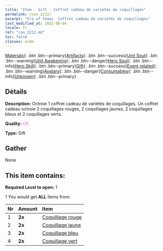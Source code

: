 ```yaml
---
title: "Item - Gift - Coffret cadeau de variétés de coquillages"
permalink: /con_2212/
excerpt: "Era of Chaos  Coffret cadeau de variétés de coquillages"
last_modified_at: 2021-08-04
locale: fr
ref: "con_2212.md"
toc: false
classes: wide
---
```

 [Materials](/ItemsFR/){: .btn .btn--primary}[Artifacts](/ItemsFR/Artifacts/){: .btn .btn--success}[Unit Soul](/ItemsFR/UnitSoul/){: .btn .btn--warning}[Unit Awakening](/ItemsFR/UnitAwakening/){: .btn .btn--danger}[Hero Soul](/ItemsFR/HeroSoul/){: .btn .btn--info}[Hero Skill](/ItemsFR/HeroSkill/){: .btn .btn--primary}[Gift](/ItemsFR/Gift/){: .btn .btn--success}[Event related](/ItemsFR/Events/){: .btn .btn--warning}[Avatars](/ItemsFR/Avatars/){: .btn .btn--danger}[Consumables](/ItemsFR/Consumables/){: .btn .btn--info}[Unknown](/ItemsFR/Unknown/){: .btn .btn--primary}

## Détails
 **Description:** Octroie 1 coffret cadeau de variétés de coquillages. Un coffret cadeau octroie 2 coquillages rouges, 2 coquillages jaunes, 2 coquillages bleus et 2 coquillages verts.

 **Quality:** <span style="color: #DA70D6">OK</span>

 **Type:** Gift

## Gather

  None

## This item contains:

 **Required Level to open:** 1

 1 You would get **ALL** items  from:

  | Nr | Amount |     Item    |
  |:---|:-------|:------------|
  | 1 |  **2x** | [Coquillage rouge](/fr/Items/con_2214/) |  | 
  | 2 |  **2x** | [Coquillage jaune](/fr/Items/con_2215/) |  | 
  | 3 |  **2x** | [Coquillage bleu](/fr/Items/con_2216/) |  | 
  | 4 |  **2x** | [Coquillage vert](/fr/Items/con_2217/) |  | 
